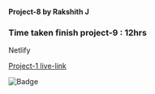 **Project-8 by Rakshith J**

### Time taken finish project-9 : 12hrs

Netlify

[Project-1 live-link]()

![Badge]()

